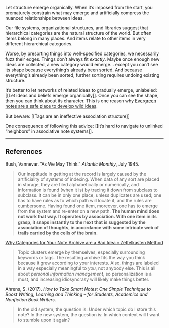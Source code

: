 Let structure emerge organically. When it’s imposed from the start, you prematurely constrain what may emerge and artificially compress the nuanced relationships between ideas.

Our file systems, organizational structures, and libraries suggest that hierarchical categories are the natural structure of the world. But often items belong in many places. And items relate to other items in very different hierarchical categories.

Worse, by presorting things into well-specified categories, we necessarily fuzz their edges. Things don’t always fit _exactly_. Maybe once enough new ideas are collected, a new category would emerge… except you can’t see its shape because everything’s already been sorted. And because everything’s already been sorted, further sorting requires undoing existing structure.

It’s better to let networks of related ideas to gradually emerge, unlabeled: [[Let ideas and beliefs emerge organically]]. Once you can see the shape, then you can think about its character. This is one reason why [Evergreen notes are a safe place to develop wild ideas](https://notes.andymatuschak.org/zE92ANLEszr5pwoYatKzka8).

But beware: [[Tags are an ineffective association structure]]

One consequence of following this advice: [[It’s hard to navigate to unlinked “neighbors” in associative note systems]].

---

## References

Bush, Vannevar. “As We May Think.” _Atlantic Monthly_, July 1945.

> Our ineptitude in getting at the record is largely caused by the artificiality of systems of indexing. When data of any sort are placed in storage, they are filed alphabetically or numerically, and information is found (when it is) by tracing it down from subclass to subclass. It can be in only one place, unless duplicates are used; one has to have rules as to which path will locate it, and the rules are cumbersome. Having found one item, moreover, one has to emerge from the system and re-enter on a new path. **The human mind does not work that way. It operates by association. With one item in its grasp, it snaps instantly to the next that is suggested by the association of thoughts, in accordance with some intricate web of trails carried by the cells of the brain.**

[Why Categories for Your Note Archive are a Bad Idea • Zettelkasten Method](https://zettelkasten.de/posts/no-categories/)

> Topic clusters emerge by themselves, especially surrounding keywords or tags. The resulting archive fits the way you think because it grew according to your interests. Also, things are labeled in a way especially meaningful to _you_, not anybody else. This is all about _personal information management_, so personalization is a must, and increasing idiosyncrasy will likely make things better.

Ahrens, S. (2017). _How to Take Smart Notes: One Simple Technique to Boost Writing, Learning and Thinking – for Students, Academics and Nonfiction Book Writers_.

> In the old system, the question is: Under which topic do I store this note? In the new system, the question is: In which context will I want to stumble upon it again?